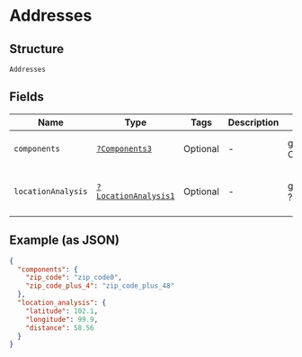 
# Addresses

## Structure

`Addresses`

## Fields

| Name | Type | Tags | Description | Getter | Setter |
|  --- | --- | --- | --- | --- | --- |
| `components` | [`?Components3`](../../doc/models/components-3.md) | Optional | - | getComponents(): ?Components3 | setComponents(?Components3 components): void |
| `locationAnalysis` | [`?LocationAnalysis1`](../../doc/models/location-analysis-1.md) | Optional | - | getLocationAnalysis(): ?LocationAnalysis1 | setLocationAnalysis(?LocationAnalysis1 locationAnalysis): void |

## Example (as JSON)

```json
{
  "components": {
    "zip_code": "zip_code0",
    "zip_code_plus_4": "zip_code_plus_48"
  },
  "location_analysis": {
    "latitude": 102.1,
    "longitude": 99.9,
    "distance": 58.56
  }
}
```

